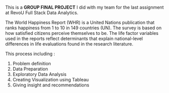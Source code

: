 This is a **GROUP FINAL PROJECT** I did with my team for the last assignment at RevoU Full Stack Data Analytics.

The World Happiness Report (WHR) is a United Nations publication that ranks happiness from 1 to 10  in 149 countries (UN). 
The survey is based on how satisfied citizens perceive themselves to be. 
The life factor variables used in the reports reflect determinants that explain national-level differences in life evaluations found in the research literature. 

This process including :

1. Problem definition
2. Data Preparation
3. Exploratory Data Analysis
4. Creating Visualization using Tableau
5. Giving insight and recommendations

